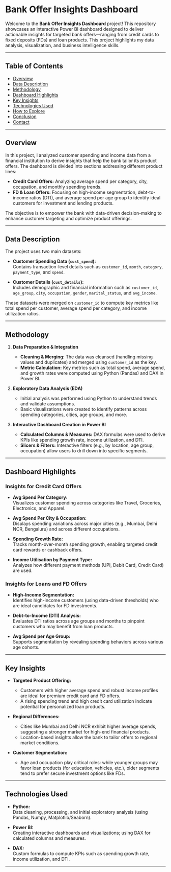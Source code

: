 # Bank Offer Insights Dashboard

Welcome to the **Bank Offer Insights Dashboard** project! This repository showcases an interactive Power BI dashboard designed to deliver actionable insights for targeted bank offers—ranging from credit cards to fixed deposits (FDs) and loan products. This project highlights my data analysis, visualization, and business intelligence skills.

---

## Table of Contents
- [Overview](#overview)
- [Data Description](#data-description)
- [Methodology](#methodology)
- [Dashboard Highlights](#dashboard-highlights)
- [Key Insights](#key-insights)
- [Technologies Used](#technologies-used)
- [How to Explore](#how-to-explore)
- [Conclusion](#conclusion)
- [Contact](#contact)

---

## Overview

In this project, I analyzed customer spending and income data from a financial institution to derive insights that help the bank tailor its product offers. The dashboard is divided into sections addressing different product lines:

- **Credit Card Offers:** Analyzing average spend per category, city, occupation, and monthly spending trends.
- **FD & Loan Offers:** Focusing on high-income segmentation, debt-to-income ratios (DTI), and average spend per age group to identify ideal customers for investment and lending products.

The objective is to empower the bank with data-driven decision-making to enhance customer targeting and optimize product offerings.

---

## Data Description

The project uses two main datasets:

- **Customer Spending Data (`cust_spend`):**  
  Contains transaction-level details such as `customer_id`, `month`, `category`, `payment_type`, and `spend`.

- **Customer Details (`cust_details`):**  
  Includes demographic and financial information such as `customer_id`, `age_group`, `city`, `occupation`, `gender`, `marital_status`, and `avg_income`.

These datasets were merged on `customer_id` to compute key metrics like total spend per customer, average spend per category, and income utilization ratios.

---

## Methodology

1. **Data Preparation & Integration**  
   - **Cleaning & Merging:** The data was cleansed (handling missing values and duplicates) and merged using `customer_id` as the key.
   - **Metric Calculation:** Key metrics such as total spend, average spend, and growth rates were computed using Python (Pandas) and DAX in Power BI.

2. **Exploratory Data Analysis (EDA)**  
   - Initial analysis was performed using Python to understand trends and validate assumptions.
   - Basic visualizations were created to identify patterns across spending categories, cities, age groups, and more.

3. **Interactive Dashboard Creation in Power BI**  
   - **Calculated Columns & Measures:** DAX formulas were used to derive KPIs like spending growth rate, income utilization, and DTI.
   - **Slicers & Filters:** Interactive filters (e.g., by location, age group, occupation) allow users to drill down into specific segments.

---

## Dashboard Highlights

### Insights for Credit Card Offers
- **Avg Spend Per Category:**  
  Visualizes customer spending across categories like Travel, Groceries, Electronics, and Apparel.
  
- **Avg Spend Per City & Occupation:**  
  Displays spending variations across major cities (e.g., Mumbai, Delhi NCR, Bengaluru) and across different occupations.
  
- **Spending Growth Rate:**  
  Tracks month-over-month spending growth, enabling targeted credit card rewards or cashback offers.
  
- **Income Utilisation by Payment Type:**  
  Analyzes how different payment methods (UPI, Debit Card, Credit Card) are used.

### Insights for Loans and FD Offers
- **High-Income Segmentation:**  
  Identifies high-income customers (using data-driven thresholds) who are ideal candidates for FD investments.
  
- **Debt-to-Income (DTI) Analysis:**  
  Evaluates DTI ratios across age groups and months to pinpoint customers who may benefit from loan products.
  
- **Avg Spend per Age Group:**  
  Supports segmentation by revealing spending behaviors across various age cohorts.

---

## Key Insights

- **Targeted Product Offering:**  
  - Customers with higher average spend and robust income profiles are ideal for premium credit card and FD offers.  
  - A rising spending trend and high credit card utilization indicate potential for personalized loan products.

- **Regional Differences:**  
  - Cities like Mumbai and Delhi NCR exhibit higher average spends, suggesting a stronger market for high-end financial products.  
  - Location-based insights allow the bank to tailor offers to regional market conditions.

- **Customer Segmentation:**  
  - Age and occupation play critical roles: while younger groups may favor loan products (for education, vehicles, etc.), older segments tend to prefer secure investment options like FDs.

---

## Technologies Used

- **Python:**  
  Data cleaning, processing, and initial exploratory analysis (using Pandas, Numpy, Matplotlib/Seaborn).

- **Power BI:**  
  Creating interactive dashboards and visualizations; using DAX for calculated columns and measures.

- **DAX:**  
  Custom formulas to compute KPIs such as spending growth rate, income utilization, and DTI.

---


